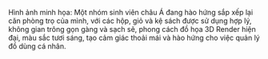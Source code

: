 Hình ảnh minh họa: Một nhóm sinh viên châu Á đang hào hứng sắp xếp lại căn phòng trọ của mình, với các hộp, giỏ và kệ sách được sử dụng hợp lý, không gian trông gọn gàng và sạch sẽ, phong cách đồ họa 3D Render hiện đại, màu sắc tươi sáng, tạo cảm giác thoải mái và hào hứng cho việc quản lý đồ dùng cá nhân.